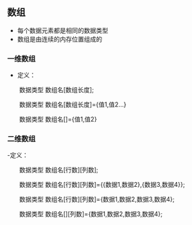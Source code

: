 ## 数组
- 每个数据元素都是相同的数据类型
- 数组是由连续的内存位置组成的

### 一维数组
- 定义：

&emsp;&emsp;数据类型 数组名[数组长度];

&emsp;&emsp;数据类型 数组名[数组长度]={值1,值2...}

&emsp;&emsp;数据类型 数组名[]={值1,值2}

### 二维数组
-定义：

&emsp;&emsp;数据类型 数组名[行数][列数];

&emsp;&emsp;数据类型 数组名[行数][列数]={{数据1,数据2},{数据3,数据4}};

&emsp;&emsp;数据类型 数组名[行数][列数]={数据1,数据2,数据3,数据4};

&emsp;&emsp;数据类型 数组名[][列数]={数据1,数据2,数据3,数据4};
